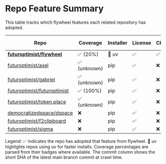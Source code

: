 # Repo Feature Summary

This table tracks which flywheel features each related repository has adopted.

| Repo | Coverage | Installer | License | CI | AGENTS.md | Code of Conduct | Contributing | Pre-commit | Commit |
| ---- | -------- | --------- | ------- | -- | --------- | --------------- | ------------ | ---------- | ------ |
| **[futuroptimist/flywheel](https://github.com/futuroptimist/flywheel)** | ✅ (20%) | 🚀 uv | ✅ | ✅ | ✅ | ✅ | ✅ | ✅ | 372b95d |
| [futuroptimist/axel](https://github.com/futuroptimist/axel) | ✅ (unknown) | pip | ✅ | ❌ | ✅ | ❌ | ✅ | ✅ | 30c1bda |
| [futuroptimist/gabriel](https://github.com/futuroptimist/gabriel) | ✅ (unknown) | pip | ✅ | ❌ | ✅ | ❌ | ❌ | ❌ | eccea81 |
| [futuroptimist/futuroptimist](https://github.com/futuroptimist/futuroptimist) | ✅ (100%) | pip | ✅ | ❌ | ✅ | ❌ | ❌ | ✅ | 2f4cdde |
| [futuroptimist/token.place](https://github.com/futuroptimist/token.place) | ✅ (unknown) | pip | ✅ | ❌ | ✅ | ✅ | ❌ | ✅ | d65d648 |
| [democratizedspace/dspace](https://github.com/democratizedspace/dspace) | ❌ | pip | ✅ | ❌ | ❌ | ❌ | ❌ | ❌ | 1ee6938 |
| [futuroptimist/f2clipboard](https://github.com/futuroptimist/f2clipboard) | ❌ | pip | ✅ | ❌ | ✅ | ❌ | ❌ | ❌ | 763ac09 |
| [futuroptimist/sigma](https://github.com/futuroptimist/sigma) | ❌ | pip | ✅ | ❌ | ✅ | ❌ | ❌ | ❌ | b54c6b0 |

Legend: ✅ indicates the repo has adopted that feature from flywheel. 🚀 uv highlights repos using uv for faster installs. Coverage percentages are parsed from their badges where available. The commit column shows the short SHA of the latest main branch commit at crawl time.
